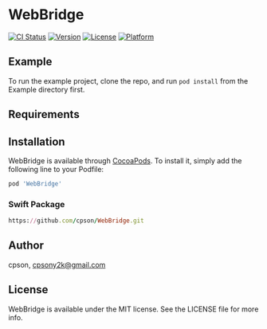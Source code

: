 # WebBridge

[![CI Status](https://img.shields.io/travis/cpson/WebBridge.svg?style=flat)](https://travis-ci.org/cpson/WebBridge)
[![Version](https://img.shields.io/cocoapods/v/WebBridge.svg?style=flat)](https://cocoapods.org/pods/WebBridge)
[![License](https://img.shields.io/cocoapods/l/WebBridge.svg?style=flat)](https://cocoapods.org/pods/WebBridge)
[![Platform](https://img.shields.io/cocoapods/p/WebBridge.svg?style=flat)](https://cocoapods.org/pods/WebBridge)

## Example

To run the example project, clone the repo, and run `pod install` from the Example directory first.

## Requirements

## Installation

WebBridge is available through [CocoaPods](https://cocoapods.org). To install
it, simply add the following line to your Podfile:

```ruby
pod 'WebBridge'
```

### Swift Package
```ruby
https://github.com/cpson/WebBridge.git
```

## Author

cpson, cpsony2k@gmail.com

## License

WebBridge is available under the MIT license. See the LICENSE file for more info.

